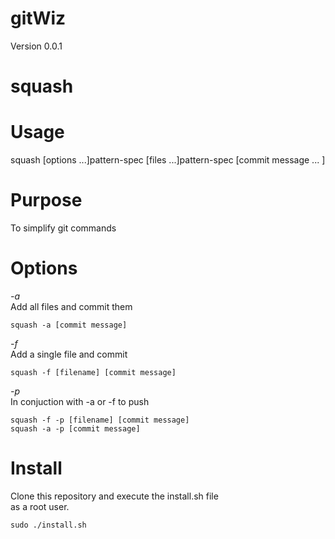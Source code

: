gitWiz
===============

Version 0.0.1 <br>

# squash

Usage
===========
squash [options ...]pattern-spec [files ...]pattern-spec [commit message ... ]

Purpose
===========
To simplify git commands

Options
===========
*-a*<br>
Add all files and commit them<br>
```
squash -a [commit message]
```
*-f*<br>
Add a single file and commit<br>
```
squash -f [filename] [commit message]
```
*-p*<br>
In conjuction with -a or -f to push<br>
```
squash -f -p [filename] [commit message]
squash -a -p [commit message]
```
Install
=======
Clone this repository and execute the install.sh file <br> as a root user.<br>
```
sudo ./install.sh
```
